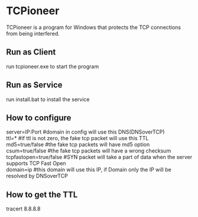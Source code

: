 # TCPioneer
TCPioneer is a program for Windows that protects the TCP connections from being interfered.

## Run as Client
run tcpioneer.exe to start the program
## Run as Service
run install.bat to install the service

## How to configure
server=IP:Port #domain in config will use this DNS(DNSoverTCP)  
ttl=*          #if ttl is not zero, the fake tcp packet will use this TTL  
md5=true/false #the fake tcp packets will have md5 option  
csum=true/false #the fake tcp packets will have a wrong checksum
tcpfastopen=true/false #SYN packet will take a part of data when the server supports TCP Fast Open  
domain=ip      #this domain will use this IP, if Domain only the IP will be resolved by DNSoverTCP  

## How to get the TTL
tracert 8.8.8.8
